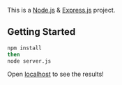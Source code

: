 This is a [Node.js](https://nodejs.org/en/) & [Express.js](https://expressjs.com/) project.

## Getting Started

``` bash
npm install
then
node server.js
```

Open [localhost](http:localhost) to see the results!
